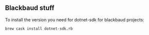 ## Blackbaud stuff

To install the version you need for dotnet-sdk for blackbaud projects:

```
brew cask install dotnet-sdk.rb
```
